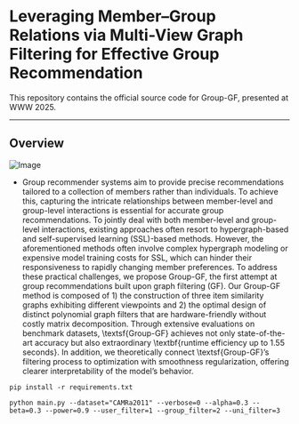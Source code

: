 # Leveraging Member–Group Relations via Multi-View Graph Filtering for Effective Group Recommendation

This repository contains the official source code for Group-GF, presented at WWW 2025.

---
## Overview
![Image](https://github.com/user-attachments/assets/19fd605a-2128-462a-b16b-636425140fdb)  
- Group recommender systems aim to provide precise recommendations tailored to a collection of members rather than individuals. To achieve this, capturing the intricate relationships between member-level and group-level interactions is essential for accurate group recommendations. To jointly deal with both member-level and group-level interactions, existing approaches often resort to hypergraph-based and self-supervised learning (SSL)-based methods. However, the aforementioned methods often involve complex hypergraph modeling or expensive model training costs for SSL, which can hinder their responsiveness to rapidly changing member preferences. To address these practical challenges, we propose Group-GF, the first attempt at group recommendations built upon graph filtering (GF). Our Group-GF method is composed of 1) the construction of three item similarity graphs exhibiting different viewpoints and 2) the optimal design of distinct polynomial graph filters that are hardware-friendly without costly matrix decomposition. Through extensive evaluations on benchmark datasets, \textsf{Group-GF} achieves not only state-of-the-art accuracy but also extraordinary \textbf{runtime efficiency up to 1.55 seconds}. In addition, we theoretically connect \textsf{Group-GF}’s filtering process to optimization with smoothness regularization, offering clearer interpretability of the model’s behavior.



```
pip install -r requirements.txt
```

```
python main.py --dataset="CAMRa2011" --verbose=0 --alpha=0.3 --beta=0.3 --power=0.9 --user_filter=1 --group_filter=2 --uni_filter=3
```

